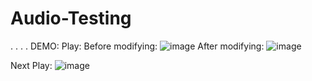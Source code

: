 # Audio-Testing
.
.
.
. 
DEMO:
Play:
Before modifying: 
![image](https://user-images.githubusercontent.com/97457787/182023477-a566f90a-319d-4064-a313-b4de358cfe6c.png)
After modifying: 
![image](https://user-images.githubusercontent.com/97457787/182023517-d9475765-51b4-466e-91b9-1edee173799d.png)

Next Play: 
![image](https://user-images.githubusercontent.com/97457787/182023529-28166a3e-ef7b-4b28-a466-59b24d326cb4.png)

